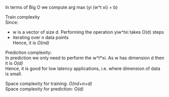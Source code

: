 In terms of Big O we compute arg max (yi (w^t xi) + b)  

Train complexity  
Since:  
- w is a vector of size d. Performing the operation yi*w^t*xi takes O(d) steps  
- iterating over n data points  
Hence, it is *O(nd)*  

Prediction complexity:  
In prediction we only need to perform the w^t*xi. As w has dimension d then it is *O(d)*  
Hence, it is good for low latency applications, i.e. where dimension of data is small.  
  
Space complexity for training: *O(nd+n+d)*  
Space complexity for prediction: *O(d)*
